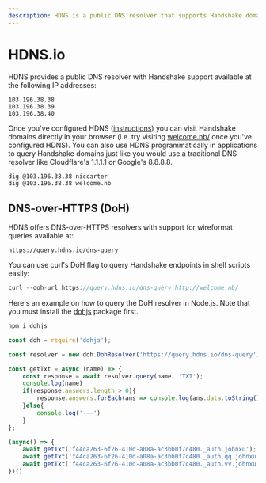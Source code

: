 ```yaml
---
description: HDNS is a public DNS resolver that supports Handshake domains
---
```


# HDNS.io

HDNS provides a public DNS resolver with Handshake support available at the following IP addresses:

```
103.196.38.38
103.196.38.39
103.196.38.40
```

Once you've configured HDNS ([instructions](https://hdns.io)) you can visit Handshake domains directly in your browser (i.e. try visiting [welcome.nb/](http://welcome.nb/) once you've configured HDNS). You can also use HDNS programmatically in applications to query Handshake domains just like you would use a traditional DNS resolver like Cloudflare's 1.1.1.1 or Google's 8.8.8.8.&#x20;

```bash
dig @103.196.38.38 niccarter
dig @103.196.38.38 welcome.nb
```

## DNS-over-HTTPS (DoH)

HDNS offers DNS-over-HTTPS resolvers with support for wireformat queries available at:

```
https://query.hdns.io/dns-query
```

You can use curl's DoH flag to query Handshake endpoints in shell scripts easily:

```javascript
curl --doh-url https://query.hdns.io/dns-query http://welcome.nb/
```

Here's an example on how to query the DoH resolver in Node.js. Note that you must install the [dohjs](https://www.npmjs.com/package/dohjs) package first.

```bash
npm i dohjs
```

```javascript
const doh = require('dohjs');

const resolver = new doh.DohResolver('https://query.hdns.io/dns-query');

const getTxt = async (name) => {
	const response = await resolver.query(name, 'TXT');
	console.log(name)
	if(response.answers.length > 0){
		response.answers.forEach(ans => console.log(ans.data.toString()));
	}else{
		console.log('---')
	}
};

(async() => {
	await getTxt('f44ca263-6f26-410d-a08a-ac3bb0f7c480._auth.johnxu');
	await getTxt('f44ca263-6f26-410d-a08a-ac3bb0f7c480._auth.qq.johnxu');
	await getTxt('f44ca263-6f26-410d-a08a-ac3bb0f7c480._auth.vv.johnxu');
})()
```


